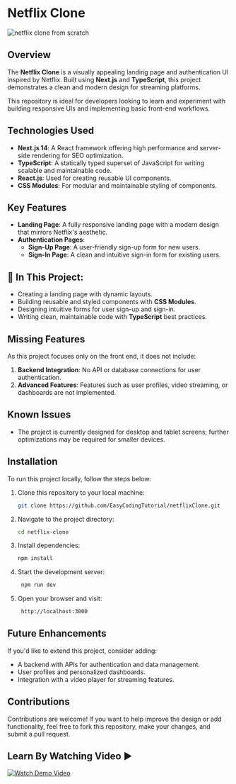  # Netflix Clone
 ![netflix clone from scratch](https://github.com/user-attachments/assets/77f20d16-26f3-4f98-8201-25667d043b4b)


## Overview  
The **Netflix Clone** is a visually appealing landing page and authentication UI inspired by Netflix. Built using **Next.js** and **TypeScript**, this project demonstrates a clean and modern design for streaming platforms.  

This repository is ideal for developers looking to learn and experiment with building responsive UIs and implementing basic front-end workflows.  

## Technologies Used  
- **Next.js 14**: A React framework offering high performance and server-side rendering for SEO optimization.  
- **TypeScript**: A statically typed superset of JavaScript for writing scalable and maintainable code.  
- **React.js**: Used for creating reusable UI components.  
- **CSS Modules**: For modular and maintainable styling of components.  

## Key Features  
- **Landing Page**: A fully responsive landing page with a modern design that mirrors Netflix's aesthetic.  
- **Authentication Pages**:  
  - **Sign-Up Page**: A user-friendly sign-up form for new users.  
  - **Sign-In Page**: A clean and intuitive sign-in form for existing users.  

## 📌 In This Project:  
- Creating a landing page with dynamic layouts.  
- Building reusable and styled components with **CSS Modules**.  
- Designing intuitive forms for user sign-up and sign-in.  
- Writing clean, maintainable code with **TypeScript** best practices.  

## Missing Features  
As this project focuses only on the front end, it does not include:  
1. **Backend Integration**: No API or database connections for user authentication.  
2. **Advanced Features**: Features such as user profiles, video streaming, or dashboards are not implemented.  

## Known Issues  
- The project is currently designed for desktop and tablet screens; further optimizations may be required for smaller devices.  

## Installation  
To run this project locally, follow the steps below:  

1. Clone this repository to your local machine:  
   ```bash  
   git clone https://github.com/EasyCodingTutorial/netflixClone.git
    ```
2. Navigate to the project directory:
   ```bash  
   cd netflix-clone  
    ```
3. Install dependencies:
   ```bash  
   npm install  
    ```
4. Start the development server:
   ```bash  
    npm run dev  
    ```
5. Open your browser and visit:
   ```bash  
    http://localhost:3000  
    ```

## Future Enhancements
If you'd like to extend this project, consider adding:
  - A backend with APIs for authentication and data management.
  - User profiles and personalized dashboards.
  - Integration with a video player for streaming features.



## Contributions
Contributions are welcome! If you want to help improve the design or add functionality, feel free to fork this repository, make your changes, and submit a pull request.



## Learn By Watching Video ▶️
[![Watch Demo Video](https://img.youtube.com/vi/78GOTBhmdE0/maxresdefault.jpg)](https://www.youtube.com/watch?v=78GOTBhmdE0)
